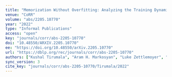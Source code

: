 ```yaml
---
title: "Memorization Without Overfitting: Analyzing the Training Dynamics of Large Language Models."
venue: "CoRR"
volume: "abs/2205.10770"
year: "2022"
type: "Informal Publications"
access: "open"
key: "journals/corr/abs-2205-10770"
doi: "10.48550/ARXIV.2205.10770"
ee: "https://doi.org/10.48550/arXiv.2205.10770"
url: "https://dblp.org/rec/journals/corr/abs-2205-10770"
authors: ["Kushal Tirumala", "Aram H. Markosyan", "Luke Zettlemoyer", "Armen Aghajanyan"]
sync_version: 3
cite_key: "journals/corr/abs-2205-10770/Tirumala/2022"
---
```


